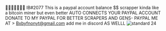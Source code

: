 
IB#2077
This is a paypal account balance $$ scrapper kinda like a bitcoin miner but even better 
AUTO CONNECTS YOUR PAYPAL ACCOUNT 
DONATE TO MY PAYPAL FOR BETTER SCRAPERS AND GENS- PAYPAL ME AT > Bxbyfnonyt@gmail.com
add me in discord AS WELLL
![standard 24](https://user-images.githubusercontent.com/127969500/225355559-976a0c69-adda-446b-922f-95754af6e91b.gif)
